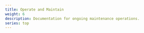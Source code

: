 ```yaml
---
title: Operate and Maintain
weight: 6
description: Documentation for ongoing maintenance operations.
series: top
---
```

